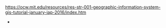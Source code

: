 https://ocw.mit.edu/resources/res-str-001-geographic-information-system-gis-tutorial-january-iap-2016/index.htm


-